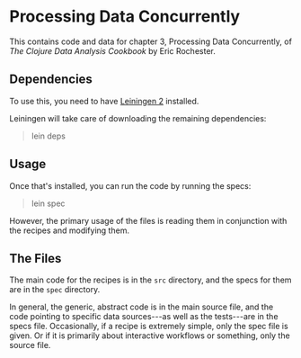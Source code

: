 # Processing Data Concurrently

This contains code and data for chapter 3, Processing Data Concurrently, of
*The Clojure Data Analysis Cookbook* by Eric Rochester.

## Dependencies

To use this, you need to have [Leiningen
2](https://github.com/technomancy/leiningen) installed.

Leiningen will take care of downloading the remaining dependencies:

> lein deps

## Usage

Once that's installed, you can run the code by running the specs:

> lein spec

However, the primary usage of the files is reading them in conjunction with the
recipes and modifying them.

## The Files

The main code for the recipes is in the `src` directory, and the specs for them
are in the `spec` directory.

In general, the generic, abstract code is in the main source file, and the code
pointing to specific data sources---as well as the tests---are in the specs
file. Occasionally, if a recipe is extremely simple, only the spec file is
given. Or if it is primarily about interactive workflows or something, only the
source file.


